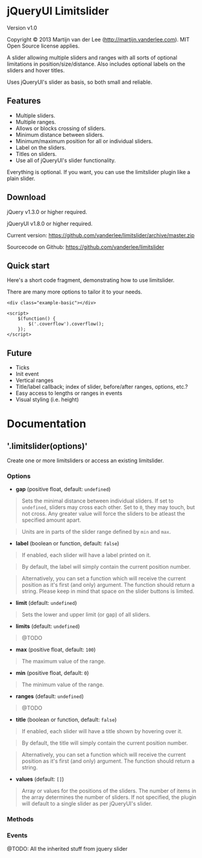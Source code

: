 jQueryUI Limitslider
====================
Version v1.0

Copyright &copy; 2013 Martijn van der Lee (http://martijn.vanderlee.com).
MIT Open Source license applies.

A slider allowing multiple sliders and ranges with all sorts of optional
limitations in position/size/distance. Also includes optional labels on the
sliders and hover titles.

Uses jQueryUI's slider as basis, so both small and reliable.

Features
--------
-	Multiple sliders.
-	Multiple ranges.
-	Allows or blocks crossing of sliders.
-	Minimum distance between sliders.
-	Minimum/maximum position for all or individual sliders.
-	Label on the sliders.
-	Titles on sliders.
-	Use all of jQueryUI's slider functionality.

Everything is optional. If you want, you can use the limitslider plugin like a
plain slider.

Download
--------
jQuery v1.3.0 or higher required.

jQueryUI v1.8.0 or higher required.

Current version: https://github.com/vanderlee/limitslider/archive/master.zip

Sourcecode on Github: https://github.com/vanderlee/limitslider

Quick start
-----------
Here's a short code fragment, demonstrating how to use limitslider.

There are many more options to tailor it to your needs.

	<div class="example-basic"></div>

	<script>
		$(function() {
			$('.coverflow').coverflow();
		});
	</script>

Future
------
-	Ticks
-	Init event
-	Vertical ranges
-	Title/label callback; index of slider, before/after ranges, options, etc.?
-	Easy access to lengths or ranges in events
-	Visual styling (i.e. height)

Documentation
=============
'.limitslider(options)'
-----------------------
Create one or more limitsliders or access an existing limitslider.

### Options

-	**gap** (positive float, default: `undefined`)

>	Sets the minimal distance between individual sliders. If set to `undefined`,
	sliders may cross each other. Set to `0`, they may touch, but not cross.
	Any greater value will force the sliders to be atleast the specified amount
	apart.

>	Units are in parts of the slider range defined by `min` and `max`.

-	**label** (boolean or function, default: `false`)

>	If enabled, each slider will have a label printed on it.

>	By default, the	label will simply contain the current position number.

>	Alternatively, you can set a function which will receive the current
	position as it's first (and only) argument. The function should return a
	string. Please keep in mind that space on the slider buttons is limited.

-	**limit** (default: `undefined`)

>	Sets the lower and upper limit (or gap) of all sliders.

-	**limits** (default: `undefined`)

>	@TODO

-	**max** (positive float, default: `100`)

>	The maximum value of the range.

-	**min** (positive float, default: `0`)

>	The minimum value of the range.

-	**ranges** (default: `undefined`)

>	@TODO

-	**title** (boolean or function, default: `false`)

>	If enabled, each slider will have a title shown by hovering over it.

>	By default, the title will simply contain the current position number.

>	Alternatively, you can set a function which will receive the current
	position as it's first (and only) argument. The function should return a
	string.

-	**values** (default: `[]`)

>	Array or values for the positions of the sliders. The number of items in
	the array determines the number of sliders. If not specified, the plugin
	will default to a single slider as per jQueryUI's slider.

### Methods

### Events

@TODO: All the inherited stuff from jquery slider

